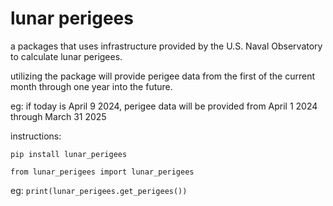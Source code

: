 # lunar perigees

a packages that uses infrastructure provided by the U.S. Naval Observatory to calculate lunar perigees.

utilizing the package will provide perigee data from the first of the current month through one year into the future.

eg: if today is April 9 2024, perigee data will be provided from April 1 2024 through March 31 2025

instructions:

`pip install lunar_perigees`

`from lunar_perigees import lunar_perigees`

eg: `print(lunar_perigees.get_perigees())`
